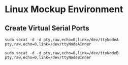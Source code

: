 # Linux Mockup Environment

## Create Virtual Serial Ports

```
sudo socat -d -d pty,raw,echo=0,link=/dev/ttyNodeA pty,raw,echo=0,link=/dev/ttyNodeAInner
```
```
sudo socat -d -d pty,raw,echo=0,link=/dev/ttyNodeB pty,raw,echo=0,link=/dev/ttyNodeBInner
```